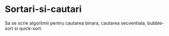 # Sortari-si-cautari

Sa se scrie algoritmii pentru cautarea binara, cautarea secventiala, bubble-sort si quick-sort.
